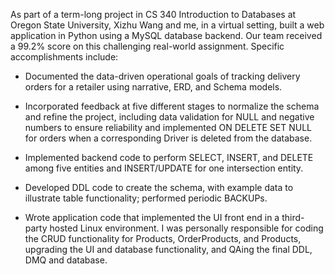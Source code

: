 As part of a term-long project in CS 340 Introduction to Databases at Oregon State University, Xizhu Wang and me, in a virtual setting, built a web application in Python using a MySQL database backend. Our team received a 99.2% score on this challenging real-world assignment. Specific accomplishments include:

* Documented the data-driven operational goals of tracking delivery orders for a retailer using narrative, ERD, and Schema models.

* Incorporated feedback at five different stages to normalize the schema and refine the project, including data validation for NULL and negative numbers to ensure reliability and implemented ON DELETE SET NULL for orders when a corresponding Driver is deleted from the database.

* Implemented backend code to perform SELECT, INSERT, and DELETE among five entities and INSERT/UPDATE for one intersection entity.

* Developed DDL code to create the schema, with example data to illustrate table functionality; performed periodic BACKUPs. 

* Wrote application code that implemented the UI front end in a third-party hosted Linux environment. I was personally responsible for coding the CRUD functionality for Products, OrderProducts, and Products, upgrading the UI and database functionality, and QAing the final DDL, DMQ and database.

